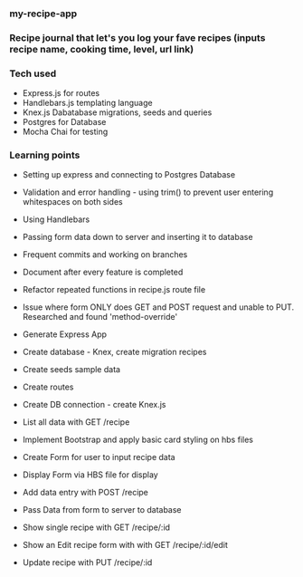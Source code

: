 ### my-recipe-app
### Recipe journal that let's you log your fave recipes (inputs recipe name, cooking time, level, url link)


### Tech used 
* Express.js for routes
* Handlebars.js templating language
* Knex.js Dabatabase migrations, seeds and queries
* Postgres for Database 
* Mocha Chai for testing

### Learning points
* Setting up express and connecting to Postgres Database
* Validation and error handling - using trim() to prevent user entering whitespaces on both sides
* Using Handlebars 
* Passing form data down to server and inserting it to database
* Frequent commits and working on branches
* Document after every feature is completed
* Refactor repeated functions in recipe.js route file


* Issue where form ONLY does GET and POST request and unable to PUT. Researched and found 'method-override'



* Generate Express App
* Create database - Knex, create migration recipes
* Create seeds sample data
* Create routes
* Create DB connection - create Knex.js
* List all data with GET /recipe
* Implement Bootstrap and apply basic card styling on hbs files
* Create Form for user to input recipe data
* Display Form via HBS file for display
* Add data entry with POST /recipe 
* Pass Data from form to server to database 
* Show single recipe with GET /recipe/:id 
* Show an Edit recipe form with with GET /recipe/:id/edit
* Update recipe with PUT /recipe/:id


